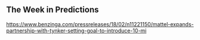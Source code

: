 ## The Week in Predictions

https://www.benzinga.com/pressreleases/18/02/n11221150/mattel-expands-partnership-with-tynker-setting-goal-to-introduce-10-mi